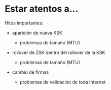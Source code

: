 # Estar atentos a...

Hitos importantes:

 * aparición de nueva KSK

   + problemas de tamaño (MTU)

 * rollover de ZSK dentro del rollover de la KSK

   + problemas de tamaño (MTU)

 * cambio de firmas

   + problemas de validación de toda Internet


